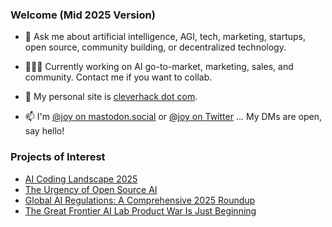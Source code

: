 ### Welcome (Mid 2025 Version)

- 💬 Ask me about artificial intelligence, AGI, tech, marketing, startups, open source, community building, or decentralized technology.  

- 👩🏻‍💻 Currently working on AI go-to-market, marketing, sales, and community. Contact me if you want to collab.  

- 🔗 My personal site is [cleverhack dot com](https://cleverhack.com).   

- 📫 I'm [@joy on mastodon.social](https://mastodon.social/@joy) or [@joy on Twitter](https://twitter.com/joy) ... My DMs are open, say hello!  


### Projects of Interest

- [AI Coding Landscape 2025](https://cleverhack.com/ai-coding-landscape)
- [The Urgency of Open Source AI](https://cleverhack.com/the-urgency-of-open-source-ai)
- [Global AI Regulations: A Comprehensive 2025 Roundup](https://cleverhack.com/global-ai-regulations-a-comprehensive-2025-roundup)
- [The Great Frontier AI Lab Product War Is Just Beginning](https://cleverhack.com/the-great-frontier-ai-lab-product-war-is-just-beginning)







<!--
**joylarkin/joylarkin** is a ✨ _special_ ✨ repository because its `README.md` (this file) appears on your GitHub profile.

Here are some ideas to get you started:


-->
